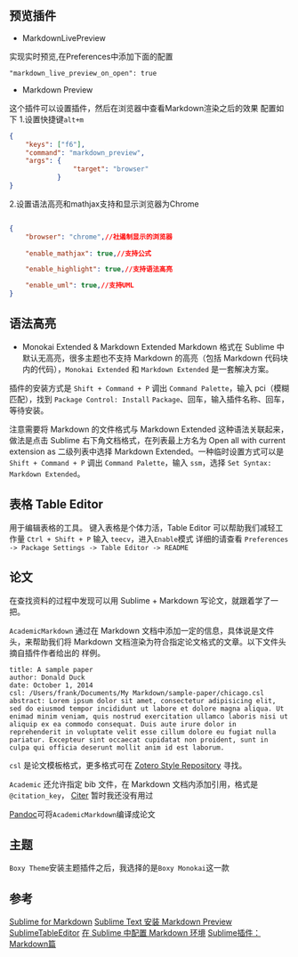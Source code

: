 ## 预览插件

* MarkdownLivePreview 

实现实时预览,在Preferences中添加下面的配置

```
"markdown_live_preview_on_open": true
```

* Markdown Preview

这个插件可以设置插件，然后在浏览器中查看Markdown渲染之后的效果
配置如下
1.设置快捷键`alt+m`
```json
{ 
    "keys": ["f6"], 
    "command": "markdown_preview", 
    "args": { 
                "target": "browser"
            } 
}
```
2.设置语法高亮和mathjax支持和显示浏览器为Chrome

```json

{
    "browser": "chrome",//社遏制显示的浏览器
  
    "enable_mathjax": true,//支持公式

    "enable_highlight": true,//支持语法高亮

    "enable_uml": true,//支持UML
}

```

## 语法高亮
* Monokai Extended & Markdown Extended
Markdown 格式在 Sublime 中默认无高亮，很多主题也不支持 Markdown 的高亮（包括 Markdown 代码块内的代码），`Monokai Extended` 和 `Markdown Extended` 是一套解决方案。

插件的安装方式是 `Shift + Command + P` 调出 `Command Palette`，输入 pci（模糊匹配），找到 `Package Control: Install` `Package`、回车，输入插件名称、回车，等待安装。

注意需要将 Markdown 的文件格式与 Markdown Extended 这种语法关联起来，做法是点击 Sublime 右下角文档格式，在列表最上方名为 Open all with current extension as 二级列表中选择 Markdown Extended。一种临时设置方式可以是 `Shift + Command + P` 调出 `Command Palette`，输入 `ssm`，选择 `Set Syntax: Markdown Extended`。

## 表格 Table Editor
用于编辑表格的工具。
键入表格是个体力活，Table Editor 可以帮助我们减轻工作量
`Ctrl + Shift + P` 输入 `teecv`，进入`Enable`模式
详细的请查看 `Preferences -> Package Settings -> Table Editor -> README`

## 论文
在查找资料的过程中发现可以用 Sublime + Markdown 写论文，就跟着学了一把。

`AcademicMarkdown` 通过在 Markdown 文档中添加一定的信息，具体说是文件头，来帮助我们将 Markdown 文档渲染为符合指定论文格式的文章。以下文件头摘自插件作者给出的 样例。

```
title: A sample paper
author: Donald Duck
date: October 1, 2014
csl: /Users/frank/Documents/My Markdown/sample-paper/chicago.csl
abstract: Lorem ipsum dolor sit amet, consectetur adipisicing elit, sed do eiusmod tempor incididunt ut labore et dolore magna aliqua. Ut enimad minim veniam, quis nostrud exercitation ullamco laboris nisi ut aliquip ex ea commodo consequat. Duis aute irure dolor in reprehenderit in voluptate velit esse cillum dolore eu fugiat nulla pariatur. Excepteur sint occaecat cupidatat non proident, sunt in culpa qui officia deserunt mollit anim id est laborum.
```
`csl` 是论文模板格式，更多格式可在 [Zotero Style Repository](https://www.zotero.org/styles) 寻找。

`Academic` 还允许指定 bib 文件，在 Markdown 文档内添加引用，格式是 `@citation_key`， [Citer](https://github.com/mangecoeur/Citer) 暂时我还没有用过

[Pandoc](https://github.com/tbfisher/sublimetext-Pandoc)可将`AcademicMarkdown`编译成论文

## 主题
`Boxy Theme`安装主题插件之后，我选择的是`Boxy Monokai`这一款
## 参考

[Sublime for Markdown](http://blog.csdn.net/u014015972/article/details/50468584)
[Sublime Text 安装 Markdown Preview](https://www.jianshu.com/p/c48b03f78028)
[SublimeTableEditor](https://github.com/vkocubinsky/SublimeTableEditor)
[在 Sublime 中配置 Markdown 环境](http://frank19900731.github.io/blog/2015/04/13/zai-sublime-zhong-pei-zhi-markdown-huan-jing/#pandoc)
[Sublime插件：Markdown篇](https://www.jianshu.com/p/aa30cc25c91b)